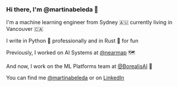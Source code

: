 ### Hi there, I'm @martinabeleda 👋

I'm a machine learning engineer from Sydney 🇦🇺 currently living in Vancouver 🇨🇦

I write in Python 🐍 professionally and in Rust 🦀 for fun

Previously, I worked on AI Systems at [@nearmap](https://www.nearmap.com/au/en/products/ai-aerial-maps) 🗺️

And now, I work on the ML Platforms team at [@BorealisAI](https://www.borealisai.com/en/) 🌃

You can find me [@martinabeleda](https://twitter.com/martinabeleda) or on [LinkedIn](https://www.linkedin.com/in/martinabeleda/)
